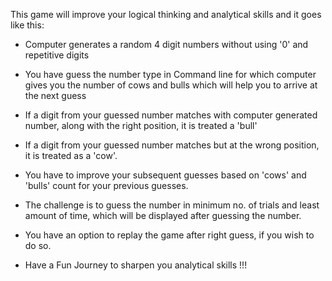 This game will improve your logical thinking and analytical skills and it goes like this:

- Computer generates a random 4 digit numbers without using '0' and repetitive digits
- You have guess the number type in Command line for which computer gives you the number of cows and bulls which will help you to arrive at the next guess
- If a digit from your guessed number matches with computer generated number, along with the right position, it is treated a 'bull'
- If a digit from your guessed number matches but at the wrong position, it is treated as a 'cow'.
- You have to improve your subsequent guesses based on 'cows' and 'bulls' count for your previous guesses.
- The challenge is to guess the number in minimum no. of trials and least amount of time, which will be displayed after guessing the number.
- You have an option to replay the game after right guess, if you wish to do so.

- Have a Fun Journey to sharpen you analytical skills !!!
